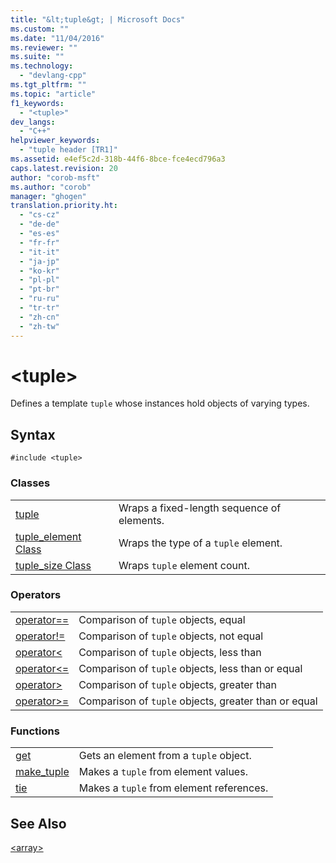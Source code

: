 ```yaml
---
title: "&lt;tuple&gt; | Microsoft Docs"
ms.custom: ""
ms.date: "11/04/2016"
ms.reviewer: ""
ms.suite: ""
ms.technology: 
  - "devlang-cpp"
ms.tgt_pltfrm: ""
ms.topic: "article"
f1_keywords: 
  - "<tuple>"
dev_langs: 
  - "C++"
helpviewer_keywords: 
  - "tuple header [TR1]"
ms.assetid: e4ef5c2d-318b-44f6-8bce-fce4ecd796a3
caps.latest.revision: 20
author: "corob-msft"
ms.author: "corob"
manager: "ghogen"
translation.priority.ht: 
  - "cs-cz"
  - "de-de"
  - "es-es"
  - "fr-fr"
  - "it-it"
  - "ja-jp"
  - "ko-kr"
  - "pl-pl"
  - "pt-br"
  - "ru-ru"
  - "tr-tr"
  - "zh-cn"
  - "zh-tw"
---
```

# &lt;tuple&gt;
Defines a template `tuple` whose instances hold objects of varying types.  
  
## Syntax  
  
```  
#include <tuple>  
```  
  
### Classes  
  
|||  
|-|-|  
|[tuple](../standard-library/tuple-class.md)|Wraps a fixed-length sequence of elements.|  
|[tuple_element Class](../standard-library/tuple-element-class-tuple.md)|Wraps the type of a `tuple` element.|  
|[tuple_size Class](../standard-library/tuple-size-class-tuple.md)|Wraps `tuple` element count.|  
  
### Operators  
  
|||  
|-|-|  
|[operator==](../standard-library/tuple-operators.md#operator_eq_eq)|Comparison of `tuple` objects, equal|  
|[operator!=](../standard-library/tuple-operators.md#operator_neq)|Comparison of `tuple` objects, not equal|  
|[operator<](../standard-library/tuple-operators.md#operator_lt_)|Comparison of `tuple` objects, less than|  
|[operator<=](../standard-library/tuple-operators.md#operator_lt__eq)|Comparison of `tuple` objects, less than or equal|  
|[operator>](../standard-library/tuple-operators.md#operator_gt_)|Comparison of `tuple` objects, greater than|  
|[operator>=](../standard-library/tuple-operators.md#operator_gt__eq)|Comparison of `tuple` objects, greater than or equal|  
  
### Functions  
  
|||  
|-|-|  
|[get](../standard-library/tuple-functions.md#get_function)|Gets an element from a `tuple` object.|  
|[make_tuple](../standard-library/tuple-functions.md#make_tuple_function)|Makes a `tuple` from element values.|  
|[tie](../standard-library/tuple-functions.md#tie_function)|Makes a `tuple` from element references.|  
  
## See Also  
 [\<array>](../standard-library/array.md)


